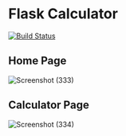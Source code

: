 # Flask Calculator
[![Build Status](https://app.travis-ci.com/aa358/calculate_example.svg?branch=main)](https://app.travis-ci.com/aa358/calculate_example)
## Home Page
![Screenshot (333)](https://user-images.githubusercontent.com/66543971/146114606-d27e0c99-242f-43b5-a5d8-298217a61b52.png)
## Calculator Page
![Screenshot (334)](https://user-images.githubusercontent.com/66543971/146114637-0b6337e5-08d4-4102-a966-0e4b74679f1c.png)
